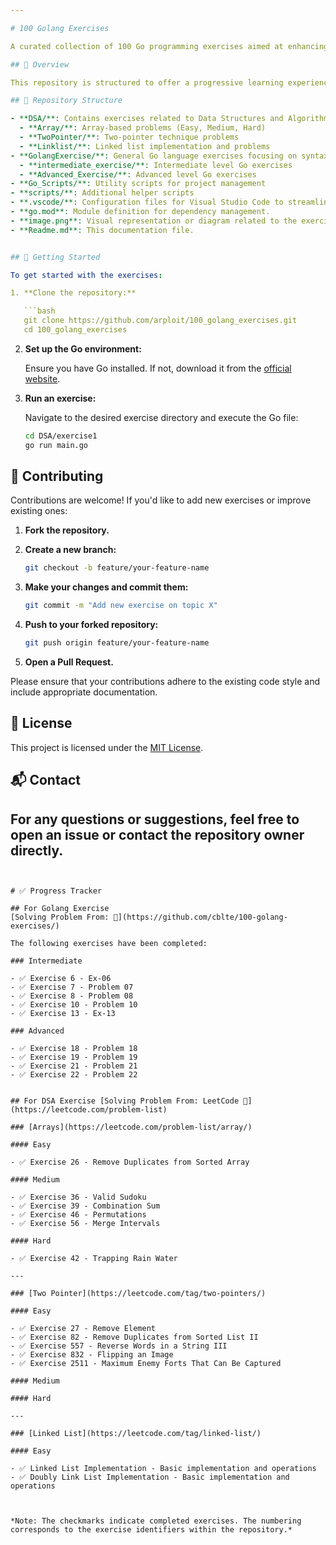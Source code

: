 ```yaml
---

# 100 Golang Exercises

A curated collection of 100 Go programming exercises aimed at enhancing my problem-solving skills and deepening my understanding of the Go language.

## 📌 Overview

This repository is structured to offer a progressive learning experience, covering a range of topics from basic syntax to advanced data structures and algorithms.

## 📁 Repository Structure

- **DSA/**: Contains exercises related to Data Structures and Algorithms.
  - **Array/**: Array-based problems (Easy, Medium, Hard)
  - **TwoPointer/**: Two-pointer technique problems
  - **Linklist/**: Linked list implementation and problems
- **GolangExercise/**: General Go language exercises focusing on syntax, functions, and standard libraries.
  - **intermediate_exercise/**: Intermediate level Go exercises
  - **Advanced_Exercise/**: Advanced level Go exercises
- **Go_Scripts/**: Utility scripts for project management
- **scripts/**: Additional helper scripts
- **.vscode/**: Configuration files for Visual Studio Code to streamline development.
- **go.mod**: Module definition for dependency management.
- **image.png**: Visual representation or diagram related to the exercises.
- **Readme.md**: This documentation file.


## 🚀 Getting Started

To get started with the exercises:

1. **Clone the repository:**

   ```bash
   git clone https://github.com/arploit/100_golang_exercises.git
   cd 100_golang_exercises
   ```


2. **Set up the Go environment:**

   Ensure you have Go installed. If not, download it from the [official website](https://golang.org/dl/).

3. **Run an exercise:**

   Navigate to the desired exercise directory and execute the Go file:

   ```bash
   cd DSA/exercise1
   go run main.go
   ```


## 🧠 Contributing

Contributions are welcome! If you'd like to add new exercises or improve existing ones:

1. **Fork the repository.**
2. **Create a new branch:**

   ```bash
   git checkout -b feature/your-feature-name
   ```


3. **Make your changes and commit them:**

   ```bash
   git commit -m "Add new exercise on topic X"
   ```


4. **Push to your forked repository:**

   ```bash
   git push origin feature/your-feature-name
   ```


5. **Open a Pull Request.**

Please ensure that your contributions adhere to the existing code style and include appropriate documentation.

## 📄 License

This project is licensed under the [MIT License](LICENSE).

## 📬 Contact

For any questions or suggestions, feel free to open an issue or contact the repository owner directly.
--- 
```


# ✅ Progress Tracker

## For Golang Exercise
[Solving Problem From: 📕](https://github.com/cblte/100-golang-exercises/)

The following exercises have been completed:

### Intermediate

- ✅ Exercise 6 - Ex-06
- ✅ Exercise 7 - Problem 07
- ✅ Exercise 8 - Problem 08
- ✅ Exercise 10 - Problem 10
- ✅ Exercise 13 - Ex-13

### Advanced

- ✅ Exercise 18 - Problem 18
- ✅ Exercise 19 - Problem 19
- ✅ Exercise 21 - Problem 21
- ✅ Exercise 22 - Problem 22


## For DSA Exercise [Solving Problem From: LeetCode 📕](https://leetcode.com/problem-list)

### [Arrays](https://leetcode.com/problem-list/array/) 

#### Easy

- ✅ Exercise 26 - Remove Duplicates from Sorted Array

#### Medium

- ✅ Exercise 36 - Valid Sudoku
- ✅ Exercise 39 - Combination Sum
- ✅ Exercise 46 - Permutations
- ✅ Exercise 56 - Merge Intervals

#### Hard

- ✅ Exercise 42 - Trapping Rain Water

---

### [Two Pointer](https://leetcode.com/tag/two-pointers/)

#### Easy

- ✅ Exercise 27 - Remove Element
- ✅ Exercise 82 - Remove Duplicates from Sorted List II
- ✅ Exercise 557 - Reverse Words in a String III
- ✅ Exercise 832 - Flipping an Image
- ✅ Exercise 2511 - Maximum Enemy Forts That Can Be Captured

#### Medium

#### Hard

---

### [Linked List](https://leetcode.com/tag/linked-list/)

#### Easy

- ✅ Linked List Implementation - Basic implementation and operations
- ✅ Doubly Link List Implementation - Basic implementation and operations



*Note: The checkmarks indicate completed exercises. The numbering corresponds to the exercise identifiers within the repository.*


